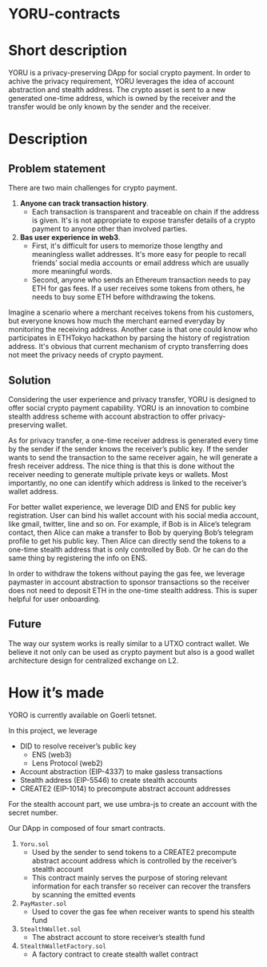 # YORU-contracts

# Short description

YORU is a privacy-preserving DApp for social crypto payment. In order to achive the privacy requirement, YORU leverages the idea of account abstraction and stealth address. The crypto asset is sent to a new generated one-time address, which is owned by the receiver and the transfer would be only known by the sender and the receiver.

# Description

## Problem statement

There are two main challenges for crypto payment.

1. **Anyone can track transaction history**.
    - Each transaction is transparent and traceable on chain if the address is given. It's is not appropriate to expose transfer details of a crypto payment to anyone other than involved parties.
2. **Bas user experience in web3**.
    - First, it's difficult for users to memorize those lengthy and meaningless wallet addresses. It's more easy for people to recall friends’ social media accounts or email address which are usually more meaningful words.
    - Second, anyone who sends an Ethereum transaction needs to pay ETH for gas fees. If a user receives some tokens from others, he needs to buy some ETH before withdrawing the tokens.

Imagine a scenario where a merchant receives tokens from his customers, but everyone knows how much the merchant earned everyday by monitoring the receiving address. Another case is that one could know who participates in ETHTokyo hackathon by parsing the history of registration address. It's obvious that current mechanism of crypto transferring does not meet the privacy needs of crypto payment.

## Solution

Considering the user experience and privacy transfer, YORU is designed to offer social crypto payment capability. YORU is an innovation to combine stealth address scheme with account abstraction to offer privacy-preserving wallet.

As for privacy transfer, a one-time receiver address is generated every time by the sender if the sender knows the receiver’s public key. If the sender wants to send the transaction to the same receiver again, he will generate a fresh receiver address. The nice thing is that this is done without the receiver needing to generate multiple private keys or wallets. Most importantly, no one can identify which address is linked to the receiver’s wallet address.

For better wallet experience, we leverage DID and ENS for public key registration. User can bind his wallet account with his social media account, like gmail, twitter, line and so on. For example, if Bob is in Alice’s telegram contact, then Alice can make a transfer to Bob by querying Bob’s telegram profile to get his public key. Then Alice can directly send the tokens to a one-time stealth address that is only controlled by Bob. Or he can do the same thing by registering the info on ENS.

In order to withdraw the tokens without paying the gas fee, we leverage paymaster in account abstraction to sponsor transactions so the receiver does not need to deposit ETH in the one-time stealth address. This is super helpful for user onboarding.

## Future

The way our system works is really similar to a UTXO contract wallet. We believe it not only can be used as crypto payment but also is a good wallet architecture design for centralized exchange on L2.

# How it’s made

YORO is currently available on Goerli tetsnet.

In this project, we leverage

-   DID to resolve receiver’s public key
    -   ENS (web3)
    -   Lens Protocol (web2)
-   Account abstraction (EIP-4337) to make gasless transactions
-   Stealth address (EIP-5546) to create stealth accounts
-   CREATE2 (EIP-1014) to precompute abstract account addresses

For the stealth account part, we use umbra-js to create an account with the secret number.

Our DApp in composed of four smart contracts.

1. `Yoru.sol`
    - Used by the sender to send tokens to a CREATE2 precompute abstract account address which is controlled by the receiver’s stealth account
    - This contract mainly serves the purpose of storing relevant information for each transfer so receiver can recover the transfers by scanning the emitted events
2. `PayMaster.sol`
    - Used to cover the gas fee when receiver wants to spend his stealth fund
3. `StealthWallet.sol`
    - The abstract account to store receiver’s stealth fund
4. `StealthWalletFactory.sol`
    - A factory contract to create stealth wallet contract
